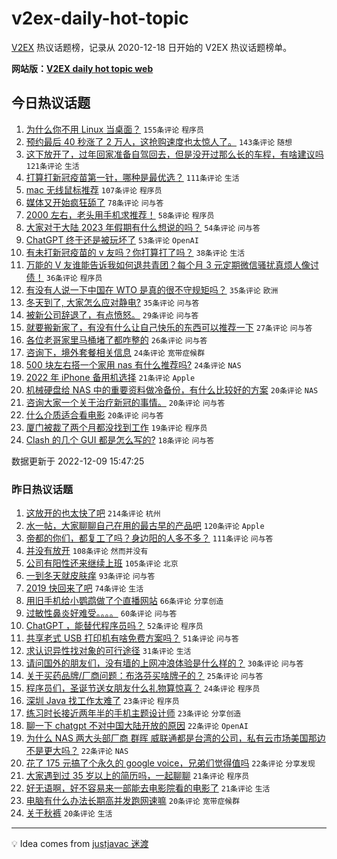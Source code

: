 # v2ex-daily-hot-topic

[V2EX](https://www.v2ex.com/) 热议话题榜，记录从 2020-12-18 日开始的 V2EX 热议话题榜单。

**网站版：[V2EX daily hot topic web](https://boojack.github.io/v2ex-daily-hot-topic-web/)**

## 今日热议话题

<!-- TODAY BEGIN -->

1. [为什么你不用 Linux 当桌面？](https://www.v2ex.com/t/901241) `155条评论` `程序员`
1. [预约最后 40 秒涨了 2 万人，这抢购速度也太惊人了。](https://www.v2ex.com/t/901263) `143条评论` `随想`
1. [这下放开了，过年回家准备自驾回去，但是没开过那么长的车程，有啥建议吗](https://www.v2ex.com/t/901261) `121条评论` `生活`
1. [打算打新冠疫苗第一针，哪种是最优选？](https://www.v2ex.com/t/901291) `111条评论` `生活`
1. [mac 无线鼠标推荐](https://www.v2ex.com/t/901238) `107条评论` `程序员`
1. [媒体又开始疯狂舔了](https://www.v2ex.com/t/901371) `78条评论` `问与答`
1. [2000 左右，老头用手机求推荐！](https://www.v2ex.com/t/901243) `58条评论` `程序员`
1. [大家对于大陆 2023 年假期有什么想说的吗？](https://www.v2ex.com/t/901289) `54条评论` `问与答`
1. [ChatGPT 终于还是被玩坏了](https://www.v2ex.com/t/901284) `53条评论` `OpenAI`
1. [有未打新冠疫苗的 v 友吗？你打算打了吗？](https://www.v2ex.com/t/901398) `38条评论` `生活`
1. [万能的 V 友谁能告诉我如何退共青团？每个月 3 元定期微信骚扰真烦人像讨债！](https://www.v2ex.com/t/901410) `36条评论` `程序员`
1. [有没有人说一下中国在 WTO 是真的很不守规矩吗？](https://www.v2ex.com/t/901446) `35条评论` `欧洲`
1. [冬天到了, 大家怎么应对静电?](https://www.v2ex.com/t/901333) `35条评论` `问与答`
1. [被新公司辞退了，有点愤怒。](https://www.v2ex.com/t/901326) `29条评论` `问与答`
1. [就要搬新家了，有没有什么让自己快乐的东西可以推荐一下](https://www.v2ex.com/t/901379) `27条评论` `问与答`
1. [各位老哥家里马桶堵了都咋整的](https://www.v2ex.com/t/901408) `26条评论` `问与答`
1. [咨询下，境外套餐相关信息](https://www.v2ex.com/t/901397) `24条评论` `宽带症候群`
1. [500 块左右搭一个家用 nas 有什么推荐吗?](https://www.v2ex.com/t/901346) `24条评论` `NAS`
1. [2022 年 iPhone 备用机选择](https://www.v2ex.com/t/901285) `21条评论` `Apple`
1. [机械硬盘给 NAS 中的重要资料做冷备份，有什么比较好的方案](https://www.v2ex.com/t/901388) `20条评论` `NAS`
1. [咨询大家一个关于治疗新冠的事情。](https://www.v2ex.com/t/901282) `20条评论` `问与答`
1. [什么介质适合看电影](https://www.v2ex.com/t/901259) `20条评论` `问与答`
1. [厦门被裁了两个月都没找到工作](https://www.v2ex.com/t/901318) `19条评论` `程序员`
1. [Clash 的几个 GUI 都是怎么写的?](https://www.v2ex.com/t/901442) `18条评论` `问与答`

数据更新于 2022-12-09 15:47:25

<!-- TODAY END -->

### 昨日热议话题

<!-- YESTERDAY BEGIN -->

1. [这放开的也太快了吧](https://www.v2ex.com/t/900960) `214条评论` `杭州`
1. [水一帖，大家聊聊自己在用的最古早的产品吧](https://www.v2ex.com/t/900965) `120条评论` `Apple`
1. [帝都的你们，都复工了吗？身边阳的人多不多？](https://www.v2ex.com/t/900972) `111条评论` `问与答`
1. [并没有放开](https://www.v2ex.com/t/900997) `108条评论` `然而并没有`
1. [公司有阳性还来继续上班](https://www.v2ex.com/t/901040) `105条评论` `北京`
1. [一到冬天就皮肤痒](https://www.v2ex.com/t/900964) `93条评论` `问与答`
1. [2019 快回来了吧](https://www.v2ex.com/t/900966) `74条评论` `生活`
1. [用旧手机给小鹦鹉做了个直播网站](https://www.v2ex.com/t/901039) `66条评论` `分享创造`
1. [过敏性鼻炎好难受。。。。](https://www.v2ex.com/t/900944) `60条评论` `问与答`
1. [ChatGPT ，能替代程序员吗？](https://www.v2ex.com/t/901052) `52条评论` `程序员`
1. [共享老式 USB 打印机有啥免费方案吗？](https://www.v2ex.com/t/900994) `51条评论` `问与答`
1. [求认识异性找对象的可行途径](https://www.v2ex.com/t/901051) `31条评论` `生活`
1. [请问国外的朋友们，没有墙的上网冲浪体验是什么样的？](https://www.v2ex.com/t/901189) `30条评论` `问与答`
1. [关于买药品牌/厂商问题：布洛芬买啥牌子的？](https://www.v2ex.com/t/901096) `25条评论` `问与答`
1. [程序员们，圣诞节送女朋友什么礼物算惊喜？](https://www.v2ex.com/t/901110) `24条评论` `程序员`
1. [深圳 Java 找工作太难了](https://www.v2ex.com/t/901169) `23条评论` `程序员`
1. [练习时长接近两年半的手机主题设计师](https://www.v2ex.com/t/900945) `23条评论` `分享创造`
1. [聊一下 chatgpt 不对中国大陆开放的原因](https://www.v2ex.com/t/901197) `22条评论` `OpenAI`
1. [为什么 NAS 两大头部厂商 群晖 威联通都是台湾的公司，私有云市场美国那边不是更大吗？](https://www.v2ex.com/t/901162) `22条评论` `NAS`
1. [花了 175 元搞了个永久的 google voice，兄弟们觉得值吗](https://www.v2ex.com/t/901109) `22条评论` `分享发现`
1. [大家遇到过 35 岁以上的简历吗，一起聊聊](https://www.v2ex.com/t/901210) `21条评论` `程序员`
1. [好无语啊，好不容易来一部能去电影院看的电影了](https://www.v2ex.com/t/901017) `21条评论` `生活`
1. [电脑有什么办法长期高并发跑网速嘛](https://www.v2ex.com/t/901164) `20条评论` `宽带症候群`
1. [关于秋裤](https://www.v2ex.com/t/901060) `20条评论` `生活`

<!-- YESTERDAY END -->

---

💡 Idea comes from [justjavac 迷渡](https://github.com/justjavac/)
